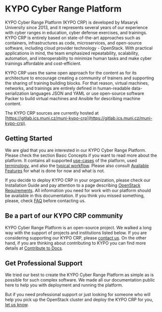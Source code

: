 # KYPO Cyber Range Platform

KYPO Cyber Range Platform (KYPO CRP) is developed by Masaryk University since 2013, and it represents several years of our experience with cyber ranges in education, cyber defense exercises, and trainings. KYPO CRP is entirely based on state-of-the-art approaches such as containers, infrastructures as code, microservices, and open-source software, including cloud provider technology - OpenStack. With practical applications in mind, the team emphasized repeatability, scalability, automation, and interoperability to minimize human tasks and make cyber trainings affordable and cost-efficient.

KYPO CRP uses the same open approach for the content as for its architecture to encourage creating a community of trainers and supporting the sharing of training building blocks. For that reason, virtual machines, networks, and trainings are entirely defined in human-readable data-serialization languages JSON and YAML or use open-source software Packer to build virtual machines and Ansible for describing machine content.

The KYPO CRP sources are currently hosted at [https://gitlab.ics.muni.cz/muni-kypo-crp](https://gitlab.ics.muni.cz/muni-kypo-crp).

## Getting Started

We are glad that you are interested in our KYPO Cyber Range Platform. Please check the section Basic Concepts if you want to read more about the platform. It contains all supported [use-cases](./basic-concepts/use-cases.md) of the platform, used [terminology](./basic-concepts/terminology.md), and also the [typical workflow](./basic-concepts/typical-training-workflow/overview.md). Please also consult [Available Features](./available-features.md) for what is done for now and what is not.

If you decide to deploy KYPO CRP in your organization, please check our Installation Guide and pay attention to a page describing [OpenStack Requirements](./installation-guide/openstack-requirements.md). All information you need for work with our platform should be available in this documentation. If you think you missed something, please, check [FAQ](./faq.md) before contacting us.

## Be a part of our KYPO CRP community

KYPO Cyber Range Platform is an open-source project. We walked a long way with the support of projects and institutions listed below. If you are considering supporting our KYPO CRP, please [contact us](https://www.crp.kypo.muni.cz/#contact). On the other hand, if you are thinking about contributing to KYPO you can find more details at [Contribute to Docs](contribute-to-docs.md).

## Get Professional Support

We tried our best to create the KYPO Cyber Range Platform as simple as is possible for such complex software. We made all our documentation public here to help you with deployment and running the platform.

But if you need professional support or just looking for someone who will help you pick up the OpenStack cluster and deploy the KYPO CRP for you, [let us know](https://www.crp.kypo.muni.cz/#contact).
